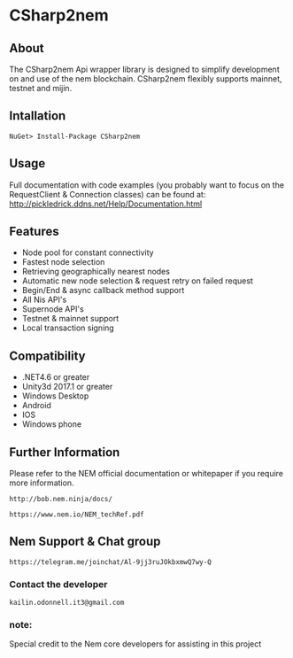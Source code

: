 # CSharp2nem

## About

The CSharp2nem Api wrapper library is designed to simplify development on and use of the nem blockchain. CSharp2nem flexibly supports mainnet, testnet and mijin.

## Intallation

	NuGet> Install-Package CSharp2nem

## Usage

Full documentation with code examples (you probably want to focus on the RequestClient & Connection classes) can be found at: 
http://pickledrick.ddns.net/Help/Documentation.html


## Features

- Node pool for constant connectivity
- Fastest node selection
- Retrieving geographically nearest nodes
- Automatic new node selection & request retry on failed request
- Begin/End & async callback method support
- All Nis API's
- Supernode API's
- Testnet & mainnet support
- Local transaction signing

## Compatibility

- .NET4.6 or greater
- Unity3d 2017.1 or greater
- Windows Desktop
- Android
- IOS 
- Windows phone

## Further Information

Please refer to the NEM official documentation or whitepaper if you require more information.

	http://bob.nem.ninja/docs/
	
	https://www.nem.io/NEM_techRef.pdf
	
## Nem Support & Chat group

	https://telegram.me/joinchat/Al-9jj3ruJOkbxmwQ7wy-Q
	
### Contact the developer

	kailin.odonnell.it3@gmail.com
	
### note:

Special credit to the Nem core developers for assisting in this project
